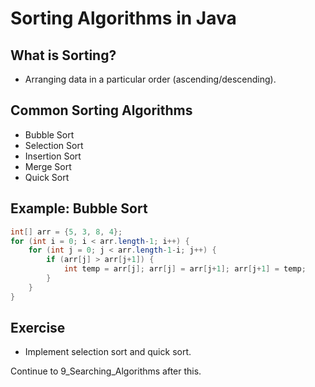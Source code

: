 # Sorting Algorithms in Java

## What is Sorting?
- Arranging data in a particular order (ascending/descending).

## Common Sorting Algorithms
- Bubble Sort
- Selection Sort
- Insertion Sort
- Merge Sort
- Quick Sort

## Example: Bubble Sort
```java
int[] arr = {5, 3, 8, 4};
for (int i = 0; i < arr.length-1; i++) {
    for (int j = 0; j < arr.length-1-i; j++) {
        if (arr[j] > arr[j+1]) {
            int temp = arr[j]; arr[j] = arr[j+1]; arr[j+1] = temp;
        }
    }
}
```

## Exercise
- Implement selection sort and quick sort.

Continue to 9_Searching_Algorithms after this.

